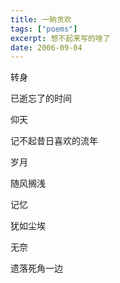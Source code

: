 ```yaml
---
title: 一晌贪欢
tags: ["poems"]
excerpt: 想不起来写的啥了
date: 2006-09-04
---
```


转身

已逝忘了的时间

仰天

记不起昔日喜欢的流年

岁月

随风搁浅

记忆

犹如尘埃

无奈

遗落死角一边